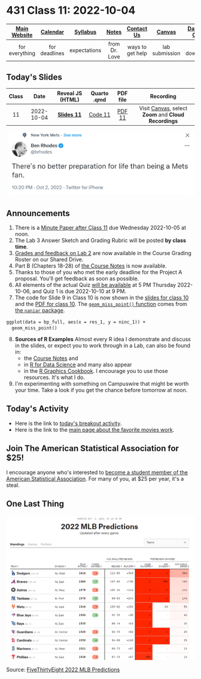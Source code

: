 # 431 Class 11: 2022-10-04

[Main Website](https://thomaselove.github.io/431-2022/) | [Calendar](https://thomaselove.github.io/431-2022/calendar.html) | [Syllabus](https://thomaselove.github.io/431-syllabus-2022/) | [Notes](https://thomaselove.github.io/431-notes/) | [Contact Us](https://thomaselove.github.io/431-2022/contact.html) | [Canvas](https://canvas.case.edu) | [Data and Code](https://github.com/THOMASELOVE/431-data)
:-----------: | :--------------: | :----------: | :---------: | :-------------: | :-----------: | :------------:
for everything | for deadlines | expectations | from Dr. Love | ways to get help | lab submission | for downloads

## Today's Slides

Class | Date | Reveal JS (HTML) | Quarto .qmd | PDF file | Recording
:---: | :--------: | :------: | :------: | :--------: | :-------------:
11 | 2022-10-04 | **[Slides 11](https://thomaselove.github.io/431-slides-2022/class11.html)** | [Code 11](https://thomaselove.github.io/431-slides-2022/class11.qmd) | [PDF 11](431%20Class%2011.pdf) | Visit [Canvas](https://canvas.case.edu/), select **Zoom** and **Cloud Recordings**

![](rhodes_2022-10-02.png)

## Announcements

1. There is a [Minute Paper after Class 11](https://bit.ly/431-2022-min-11) due Wednesday 2022-10-05 at noon.
2. The Lab 3 Answer Sketch and Grading Rubric will be posted **by class time**.
3. [Grades and feedback on Lab 2](https://github.com/THOMASELOVE/431-labs-2022/blob/main/README.md#answer-sketches-and-grading-rubrics) are now available in the Course Grading Roster on our Shared Drive.
4. Part B (Chapters 18-28) of [the Course Notes](https://thomaselove.github.io/431-notes/) is now available.
5. Thanks to those of you who met the early deadline for the Project A proposal. You'll get feedback as soon as possible.
6. All elements of the actual Quiz [will be available](https://github.com/THOMASELOVE/431-quizzes-2022/blob/main/quiz1) at 5 PM Thursday 2022-10-06, and Quiz 1 is due 2022-10-10 at 9 PM.
7. The code for Slide 9 in Class 10 is now shown in the [slides for class 10](https://thomaselove.github.io/431-slides-2022/class10.html) and the [PDF for class 10](https://github.com/THOMASELOVE/431-classes-2022/blob/main/class10/431%20Class%2010.pdf). The [`geom_miss_point()` function](https://naniar.njtierney.com/reference/geom_miss_point.html) comes from [the `naniar` package](https://naniar.njtierney.com/index.html).

```
ggplot(data = bp_full, aes(x = res_1, y = ninc_1)) +
  geom_miss_point()
```

8. **Sources of R Examples** Almost every R idea I demonstrate and discuss in the slides, or expect you to work through in a Lab, can also be found in:
    - the [Course Notes](https://thomaselove.github.io/431-notes/) and 
    - in [R for Data Science](https://r4ds.hadley.nz/) and many also appear 
    - in the [R Graphics Cookbook](https://r-graphics.org/). I encourage you to use those resources. It's what I do.
9. I'm experimenting with something on Campuswire that might be worth your time. Take a look if you get the chance before tomorrow at noon.

## Today's Activity

- Here is the link to [today's breakout activity](https://github.com/THOMASELOVE/431-classes-2022/blob/main/movies/breakout1.md).
- Here is the link to the [main page about the favorite movies work](https://github.com/THOMASELOVE/431-classes-2022/tree/main/movies).

## Join The American Statistical Association for $25!

I encourage anyone who's interested to [become a student member of the American Statistical Association](http://amstat.informz.net/z/cjUucD9taT0xMDc1NzYzMSZwPTEmdT0xMTY0ODk4NDg4JmxpPTk3MzM0MDk2/index.html). For many of you, at $25 per year, it's a steal.

## One Last Thing

![](mlb_2022-10-02.png)

Source: [FiveThirtyEight 2022 MLB Predictions](https://projects.fivethirtyeight.com/2022-mlb-predictions/)
